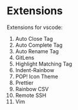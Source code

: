 # Extensions

Extensions for vscode:

1. Auto Close Tag
2. Auto Complete Tag
3. Auto Rename Tag
4. GitLens
5. Highlight Matching Tag
6. Indent-Rainbow
7. POP! Icon Theme
8. Prettier
9. Rainbow CSV
10. Remote SSH
11. Vim
